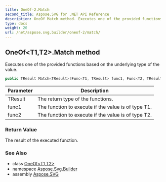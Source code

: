 ```yaml
---
title: OneOf-2.Match
second_title: Aspose.SVG for .NET API Reference
description: OneOf Match method. Executes one of the provided functions based on the underlying type of the value
type: docs
weight: 20
url: /net/aspose.svg.builder/oneof-2/match/
---
```

## OneOf<T1,T2>.Match<TResult> method

Executes one of the provided functions based on the underlying type of the value.

```csharp
public TResult Match<TResult>(Func<T1, TResult> func1, Func<T2, TResult> func2)
```

| Parameter | Description |
| --- | --- |
| TResult | The return type of the functions. |
| func1 | The function to execute if the value is of type T1. |
| func2 | The function to execute if the value is of type T2. |

### Return Value

The result of the executed function.

### See Also

* class [OneOf&lt;T1,T2&gt;](../)
* namespace [Aspose.Svg.Builder](../../../aspose.svg.builder/)
* assembly [Aspose.SVG](../../../)
